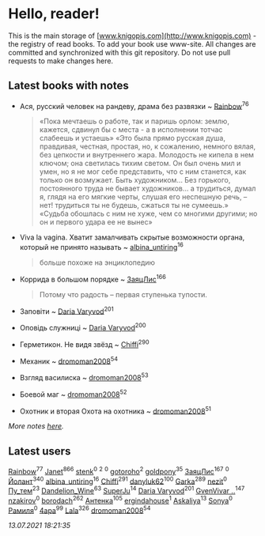 # Hello, reader!
This is the main storage of [www.knigopis.com](http://www.knigopis.com) - the registry of read books.
To add your book use www-site. All changes are committed and synchronized with this git repository.
Do not use pull requests to make changes here.


## Latest books with notes
* Ася, русский человек на рандеву, драма без развязки ~ [Rainbow](users/109/109787328219839805802-google)<sup>76</sup>
    > «Пока мечтаешь о работе, так и паришь орлом: землю, кажется, сдвинул бы с места - а в исполнении тотчас слабеешь и устаешь»
    > «Это была прямо русская душа, правдивая, честная, простая, но, к сожалению, немного вялая, без цепкости и внутреннего жара. Молодость не кипела в нем ключом; она светилась тихим светом. Он был очень мил и умен, но я не мог себе представить, что с ним станется, как только он возмужает. Быть художником… Без горького, постоянного труда не бывает художников… а трудиться, думал я, глядя на его мягкие черты, слушая его неспешную речь, – нет! трудиться ты не будешь, сжаться ты не сумеешь.»
    > «Судьба обошлась с ним не хуже, чем со многими другими; но он и первого удара ее не вынес»

* Viva la vagina. Хватит замалчивать скрытые возможности органа, который не принято называть ~ [albina_untiring](users/257/2579695-vkontakte)<sup>16</sup>
    > больше похоже на энциклопедию

* Коррида  в большом порядке ~ [ЗаяцЛис](users/112/112388384595246311466-google)<sup>166</sup>
    > Потому что радость – первая ступенька тупости.

* Заповіти ~ [Daria Varyvod](users/829/829893410524253-facebook)<sup>201</sup>

* Оповідь служниці ~ [Daria Varyvod](users/829/829893410524253-facebook)<sup>200</sup>

* Герметикон. Не видя звёзд ~ [Chiffi](users/105/105831994080785626680-google)<sup>290</sup>

* Механик ~ [dromoman2008](users/444/44461886-yandex)<sup>54</sup>

* Взгляд василиска ~ [dromoman2008](users/444/44461886-yandex)<sup>53</sup>

* Боевой маг ~ [dromoman2008](users/444/44461886-yandex)<sup>52</sup>

* Охотник и вторая Охота на охотника ~ [dromoman2008](users/444/44461886-yandex)<sup>51</sup>


_More notes [here](latest_books_with_notes.md)._


## Latest users
[Rainbow](users/109/109787328219839805802-google)<sup>77</sup> 
[Janet](users/108/108113656204404967440-google)<sup>866</sup> 
[stenk](users/355/3556151164432717-facebook)<sup>0</sup> 
[](users/880/880015719-yandex)<sup>2</sup> 
[](users/158/15831034236773408786-mailru)<sup>0</sup> 
[gotoroho](users/917/917342266-yandex)<sup>2</sup> 
[goldpony](users/445/445613750-yandex)<sup>35</sup> 
[ЗаяцЛис](users/112/112388384595246311466-google)<sup>167</sup> 
[](users/101/101179637838670611102-google)<sup>0</sup> 
[Йолант](users/104/104690883692185089260-google)<sup>340</sup> 
[albina_untiring](users/257/2579695-vkontakte)<sup>16</sup> 
[Chiffi](users/105/105831994080785626680-google)<sup>291</sup> 
[danyluk62](users/374/374149854-vkontakte)<sup>100</sup> 
[Garka](users/115/115753719718250012620-google)<sup>289</sup> 
[nezit](users/333/33343845-vkontakte)<sup>0</sup> 
[Пу_тем](users/344/3448154788585127-facebook)<sup>23</sup> 
[Dandelion_Wine](users/586/58602788-vkontakte)<sup>63</sup> 
[SuperJu](users/791/791518651-soundcloud)<sup>14</sup> 
[Daria Varyvod](users/829/829893410524253-facebook)<sup>201</sup> 
[GvenVivar ..](users/158/158266434925901-facebook)<sup>147</sup> 
[nzakirov](users/107/107015185865743977724-google)<sup>0</sup> 
[borodach](users/157/15706320-vkontakte)<sup>262</sup> 
[Антенка](users/118/118158645037334943900-google)<sup>105</sup> 
[ergindahouse](users/362/362555681-vkontakte)<sup>1</sup> 
[Askaliya](users/326/326783541-vkontakte)<sup>13</sup> 
[Sonya](users/107/107611652965676430384-google)<sup>0</sup> 
[Рамиля](users/106/106525547149695326212-google)<sup>0</sup> 
[4apa](users/117/117392596378069249667-google)<sup>99</sup> 
[Lala](users/761/76187635-vkontakte)<sup>326</sup> 
[dromoman2008](users/444/44461886-yandex)<sup>54</sup> 


_13.07.2021 18:21:35_
